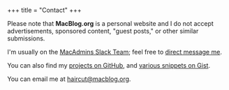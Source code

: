+++
title = "Contact"
+++

Please note that **MacBlog.org** is a personal website and I do not accept
advertisements, sponsored content, "guest posts," or other similar submissions. 

I'm usually on the [MacAdmins Slack Team][macslack]; feel free to
[direct message me][slackdm].

You can also find my [projects on GitHub][github], and
[various snippets on Gist][gist].

You can email me at [haircut@macblog.org][email].

[macslack]: <https://macadmins.org>
[slackdm]: <https://macadmins.slack.com/messages/D1KK1H0PR/team/U0DH2V3PE/>
[github]: <https://github.com/haircut>
[gist]: <https://gist.github.com/haircut>
[email]: <mailto:haircut@macblog.org>
